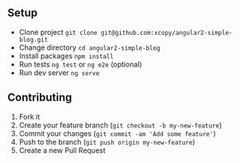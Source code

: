 Setup
-----
- Clone project `git clone git@github.com:xcopy/angular2-simple-blog.git`
- Change directory `cd angular2-simple-blog`
- Install packages `npm install`
- Run tests `ng test` or `ng e2e` (optional)
- Run dev server `ng serve`

Contributing
------------

1. Fork it
2. Create your feature branch (`git checkout -b my-new-feature`)
3. Commit your changes (`git commit -am 'Add some feature'`)
4. Push to the branch (`git push origin my-new-feature`)
5. Create a new Pull Request

